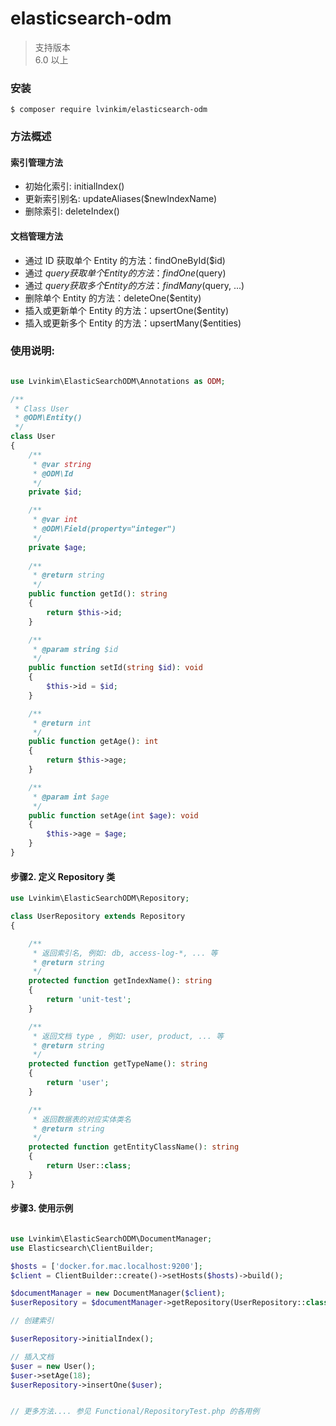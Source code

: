 # elasticsearch-odm

> 支持版本  
> 6.0 以上  

### 安装
```
$ composer require lvinkim/elasticsearch-odm
```

### 方法概述

#### 索引管理方法

* 初始化索引: initialIndex()
* 更新索引别名: updateAliases($newIndexName)
* 删除索引: deleteIndex()


#### 文档管理方法

* 通过 ID 获取单个 Entity 的方法：findOneById($id)
* 通过 $query 获取单个 Entity 的方法：findOne($query)
* 通过 $query 获取多个 Entity 的方法：findMany($query, ...)
* 删除单个 Entity 的方法：deleteOne($entity)
* 插入或更新单个 Entity 的方法：upsertOne($entity)
* 插入或更新多个 Entity 的方法：upsertMany($entities)

### 使用说明:

```php

use Lvinkim\ElasticSearchODM\Annotations as ODM;

/**
 * Class User
 * @ODM\Entity()
 */
class User
{
    /**
     * @var string
     * @ODM\Id
     */
    private $id;

    /**
     * @var int
     * @ODM\Field(property="integer")
     */
    private $age;
    
    /**
     * @return string
     */
    public function getId(): string
    {
        return $this->id;
    }

    /**
     * @param string $id
     */
    public function setId(string $id): void
    {
        $this->id = $id;
    }

    /**
     * @return int
     */
    public function getAge(): int
    {
        return $this->age;
    }

    /**
     * @param int $age
     */
    public function setAge(int $age): void
    {
        $this->age = $age;
    }
}

```

#### 步骤2. 定义 Repository 类

```php
use Lvinkim\ElasticSearchODM\Repository;

class UserRepository extends Repository
{

    /**
     * 返回索引名, 例如: db, access-log-*, ... 等
     * @return string
     */
    protected function getIndexName(): string
    {
        return 'unit-test';
    }

    /**
     * 返回文档 type , 例如: user, product, ... 等
     * @return string
     */
    protected function getTypeName(): string
    {
        return 'user';
    }

    /**
     * 返回数据表的对应实体类名
     * @return string
     */
    protected function getEntityClassName(): string
    {
        return User::class;
    }
}
```

#### 步骤3. 使用示例

```php

use Lvinkim\ElasticSearchODM\DocumentManager;
use Elasticsearch\ClientBuilder;

$hosts = ['docker.for.mac.localhost:9200'];
$client = ClientBuilder::create()->setHosts($hosts)->build();

$documentManager = new DocumentManager($client);
$userRepository = $documentManager->getRepository(UserRepository::class);

// 创建索引 

$userRepository->initialIndex();

// 插入文档
$user = new User();
$user->setAge(18);
$userRepository->insertOne($user);


// 更多方法.... 参见 Functional/RepositoryTest.php 的各用例

